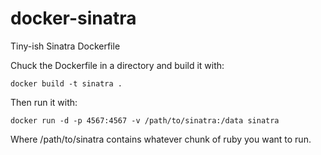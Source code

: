 # docker-sinatra
Tiny-ish Sinatra Dockerfile

Chuck the Dockerfile in a directory and build it with:

    docker build -t sinatra .

Then run it with:

    docker run -d -p 4567:4567 -v /path/to/sinatra:/data sinatra

Where /path/to/sinatra contains whatever chunk of ruby you want to run.
